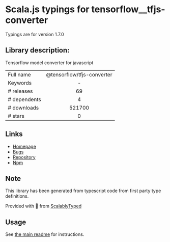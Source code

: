 
# Scala.js typings for tensorflow__tfjs-converter

Typings are for version 1.7.0

## Library description:
Tensorflow model converter for javascript

|                    |                 |
| ------------------ | :-------------: |
| Full name          | @tensorflow/tfjs-converter |
| Keywords           | - |
| # releases         | 69 |
| # dependents       | 4 |
| # downloads        | 521700 |
| # stars            | 0 |

## Links
- [Homepage](https://github.com/tensorflow/tfjs-converter#readme)
- [Bugs](https://github.com/tensorflow/tfjs-converter/issues)
- [Repository](https://github.com/tensorflow/tfjs-converter)
- [Npm](https://www.npmjs.com/package/%40tensorflow%2Ftfjs-converter)
    


## Note
This library has been generated from typescript code from first party type definitions.

Provided with :purple_heart: from [ScalablyTyped](https://github.com/oyvindberg/ScalablyTyped)

## Usage
See [the main readme](../../readme.md) for instructions.


